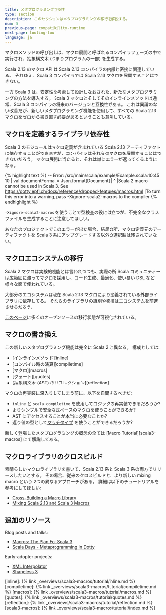 ```yaml
---
title: メタプログラミング互換性
type: section
description: このセクションはメタプログラミングの移行を解説する。 
num: 5
previous-page: compatibility-runtime
next-page: tooling-tour
language: ja
---
```


マクロメソッドの呼び出しは、マクロ展開と呼ばれるコンパイラフェーズの中で実行され、抽象構文木 (つまりプログラムの一部) を生成する。

Scala 2.13 のマクロ API は Scala 2.13 コンパイラの内部と密接に関連している。
それゆえ、Scala 3 コンパイラでは Scala 2.13 マクロを展開することはできない。

一方 Scala 3 は、安定性を考慮して設計しなおされた、新たなメタプログラミングの方法を導入する。
Scala 3 マクロとそしてそのインラインメソッドは通常、Scala 3 コンパイラの将来のバージョンと互換性がある。
これは異論のない改善だが、新しいメタプログラミング機能を使用して、すべての Scala 2.13 マクロをゼロから書き直す必要があるということも意味している。

## マクロを定義するライブラリ依存性

Scala 3 のモジュールはマクロ定義が含まれている Scala 2.13 アーティファクトに依存することができますが、コンパイラはそれらのマクロを展開することはできないだろう。
マクロ展開に当たると、それは単にエラーが返ってくるようになる。

{% highlight text %}
 -- Error: /src/main/scala/example/Example.scala:10:45 
 10 |  val documentFormat = Json.format[Document]
    |                            ^
    |Scala 2 macro cannot be used in Scala 3. See https://dotty.epfl.ch/docs/reference/dropped-features/macros.html
    |To turn this error into a warning, pass -Xignore-scala2-macros to the compiler
{% endhighlight %}

`-Xignore-scala2-macros` を使うことで型検査の役には立つが、不完全なクラスファイルを生成することに注意してほしい。

あなたのプロジェクトでこのエラーが出た場合、結局の所、マクロ定義元のアーティファクトを Scala 3 系にアップグレードする以外の選択肢は残されていない。

## マクロエコシステムの移行

Scala 2 マクロは実験的機能とは言われつつも、実際の所 Scala コミュニティーは広範囲に渡ってマクロを採用し、コード生成、最適化、使い易い DSL など様々な面で使われている。

大部分のエコシステムは現在 Scala 2.13 マクロにより定義されている外部ライブラリに依存してる。
それらのライブラリの識別や移植はエコシステムを前進させるだろう。

[このページ](https://scalacenter.github.io/scala-3-migration-guide/docs/macros/macro-libraries.html)に多くのオープンソースの移行状態が可視化されている。

## マクロの書き換え

この新しいメタプログラミング機能は完全に Scala 2 と異なる。
構成としては:
- [インラインメソッド][inline]
- [コンパイル時の演算][compiletime]
- [マクロ][macros]
- [クォート][quotes]
- [抽象構文木 (AST) のリフレクション][reflection]

マクロの再実装に深入りしてしまう前に、以下を自問するべきだ:
- `inline` と `scala.compiletime` を使用してロジックの再実装できるだろうか?
- よりシンプルで安全な式ベースのマクロを使うことができるか?
- AST にアクセスすることが本当に必要なことか?
- 返り値の型として[マッチタイプ](/scala3/reference/new-types/match-types.html) を使うことができるだろうか?

新しく登場したメタプログラミングの概念の全ては [Macro Tutorial][scala3-macros] にて解説してある。

## マクロライブラリのクロスビルド

素晴らしいマクロライブラリを書いて、Scala 2.13 系と Scala 3 系の両方でリリースしたいとする。
その場合、従来のクロスビルドと、より新しい mixing macro という 2つの異なるアプローチがある。
詳細は以下のチュートリアルを参考にしてほしい:
- [Cross-Building a Macro Library](tutorial-macro-cross-building.html)
- [Mixing Scala 2.13 and Scala 3 Macros](tutorial-macro-mixing.html)

## 追加のリソース

Blog posts and talks:
- [Macros: The Plan For Scala 3](https://www.scala-lang.org/blog/2018/04/30/in-a-nutshell.html)
- [Scala Days - Metaprogramming in Dotty](https://www.youtube.com/watch?v=ZfDS_gJyPTc)

Early-adopter projects:
- [XML Interpolator](https://github.com/dotty-staging/xml-interpolator/tree/master)
- [Shapeless 3](https://github.com/dotty-staging/shapeless/tree/shapeless-3)

[inline]: {% link _overviews/scala3-macros/tutorial/inline.md %}
[compiletime]: {% link _overviews/scala3-macros/tutorial/compiletime.md %}
[macros]: {% link _overviews/scala3-macros/tutorial/macros.md %}
[quotes]: {% link _overviews/scala3-macros/tutorial/quotes.md %}
[reflection]: {% link _overviews/scala3-macros/tutorial/reflection.md %}
[scala3-macros]: {% link _overviews/scala3-macros/tutorial/index.md %}
